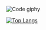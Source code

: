 ![Code giphy](https://media.giphy.com/media/26tn33aiTi1jkl6H6/giphy.gif)

[![Top Langs](https://github-readme-stats.vercel.app/api/top-langs/?username=balini)](https://github.com/balini/github-readme-stats)

<!--
**balini/balini** is a ✨ _special_ ✨ repository because its `README.md` (this file) appears on your GitHub profile.

Here are some ideas to get you started:

- 🔭 I’m currently working on ...
- 🌱 I’m currently learning ...
- 👯 I’m looking to collaborate on ...
- 🤔 I’m looking for help with ...
- 💬 Ask me about ...
- 📫 How to reach me: ...
- 😄 Pronouns: ...
- ⚡ Fun fact: ...
-->
